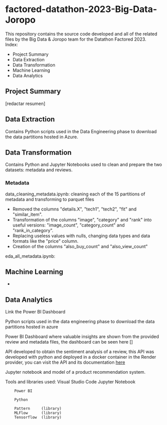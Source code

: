 # factored-datathon-2023-Big-Data-Joropo
This repository contains the source code developed and all of the related files by the Big Data & Joropo team for the Datathon Factored 2023. <br />
Index:
- Project Summary
- Data Extraction
- Data Transformation
- Machine Learning
- Data Analytics

## Project Summary
[redactar resumen]

## Data Extraction
Contains Python scripts used in the Data Engineering phase to download the data partitions hosted in Azure.

## Data Transformation
Contains Python and Jupyter Notebooks used to clean and prepare the two datasets: metadata and reviews.

### Metadata
data_cleaning_metadata.ipynb: cleaning each of the 15 partitions of metadata and transforming to parquet files
- Removed the columns "details.X", "tech1", "tech2", "fit" and "similar_item".
- Transformation of the columns "image", "category" and "rank" into useful versions: "image_count", "category_count" and "rank_in_category".
- Replacing useless values with nulls, changing data types and data formats like the "price" column.
- Creation of the columns "also_buy_count" and "also_view_count"

eda_all_metadata.ipynb: 

## Machine Learning
-

## Data Analytics
Link the Power BI Dashboard

Python scripts used in the data engineering phase to download the data partitions hosted in azure

Power BI Dashboard where valuable insights are shown from the provided review and metadata files, the dashboard can be seen here []

API developed to obtain the sentiment analysis of a review, this API was developed with python and deployed in a docker container in the Render provider, you can visit the API and its documentation [here](https://joropo-factored.onrender.com/docs)

Jupyter notebook and model of a product recommendation system.

Tools and libraries used:
        Visual Studio Code
        Jupyter Notebook

        Power BI

        Python

        Pattern     (library)
        MLFlow      (library)
        Tensorflow  (library)

